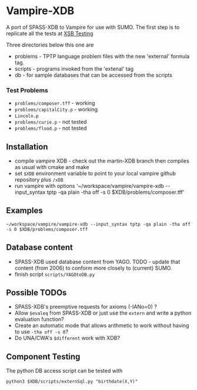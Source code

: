 # Vampire-XDB 

A port of SPASS-XDB to Vampire for use with SUMO.  The first step is to replicate all the tests at
[XSB Testing](https://tptp.cs.miami.edu/Seminars/SPASS-XDB/Testing.html)

Three directories below this one are
  - problems - TPTP language problem files with the new 'external' formula tag.
  - scripts - programs invoked from the 'extenal' tag
  - db - for sample databases that can be accessed from the scripts


### Test Problems
  - `problems/composer.tff` - working
  - `problems/capitalCity.p` - working
  - `Lincoln.p`
  - `problems/curie.p` - not tested
  - `problems/flood.p` - not tested


## Installation
  - compile vampire XDB - check out the martin-XDB branch then compiles as usual with cmake and make
  - set `$XDB` environment variable to point to your local vampire github repository plus `/xDB`
  - run vampire with options '~/workspace/vampire/vampire-xdb --input_syntax tptp -qa plain -tha off -s 0 $XDB/problems/composer.tff'


## Examples
```
~/workspace/vampire/vampire-xdb --input_syntax tptp -qa plain -tha off -s 0 $XDB/problems/composer.tff
```


## Database content

- SPASS-XDB used database content from YAGO.  TODO - update that content (from 2006) to conform more closely
to (current) SUMO.
- finish script `scripts/YAGOtoDB.py`


## Possible TODOs

- SPASS-XDB's preemptive requests for axioms (-IANo=0) ?
- Allow `$evaleq` from SPASS-XDB or just use the `extern` and write a python evaluation function?
- Create an automatic mode that allows arithmetic to work without having to use `-tha off -s 0`?
- Do UNA/CWA's `$different` work with XDB?

## Component Testing

The python DB access script can be tested with

```
python3 $XDB/scripts/externSql.py "birthdate(X,Y)"
```